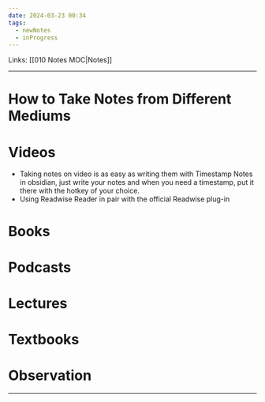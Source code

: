 ```yaml
---
date: 2024-03-23 00:34
tags:
  - newNotes
  - inProgress
---
```

Links: [[010 Notes MOC|Notes]]

---
# How to Take Notes from Different Mediums
# Videos
- Taking notes on video is as easy as writing them with Timestamp Notes in obsidian, just write your notes and when you need a timestamp, put it there with the hotkey of your choice.
- Using Readwise Reader in pair with the official Readwise plug-in
# Books

# Podcasts

# Lectures

# Textbooks

# Observation

---
